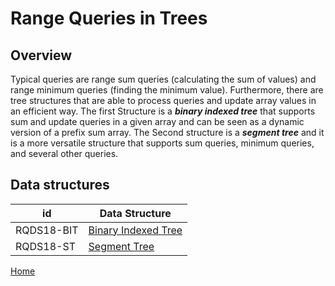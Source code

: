 
# Range Queries in Trees

## Overview
Typical queries are range sum queries (calculating the sum of values) and
range minimum queries (finding the minimum value). Furthermore, there are tree structures that are able to process queries and
update array values in an efficient way. The first Structure is a ***binary indexed tree*** that supports sum and update queries in a 
given array and can be seen as a dynamic version of a prefix sum array. The Second structure is a ***segment tree*** and it is a more versatile
structure that supports sum queries, minimum queries, and several other queries.

## Data structures
 id| Data Structure| 
--------|-------------------
RQDS18-BIT| [Binary Indexed Tree](https://github.com/mua-uniandes/mua-uniandes.github.io/blob/master/RangeQueriesDocs/DataStructures/BinaryIndexedTree.md)
RQDS18-ST| [Segment Tree](https://github.com/mua-uniandes/mua-uniandes.github.io/blob/master/RangeQueriesDocs/DataStructures/SegmentTree.md)


[Home](HomePage.md)
